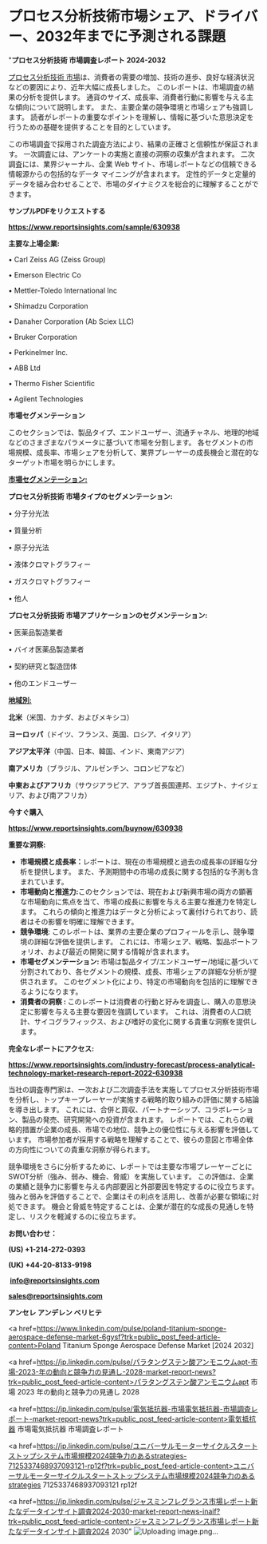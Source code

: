 # プロセス分析技術市場シェア、ドライバー、2032年までに予測される課題

"<strong>プロセス分析技術 市場調査レポート 2024-2032</strong>

<a href=https://www.reportsinsights.com/sample/630938>プロセス分析技術 市場</a>は、消費者の需要の増加、技術の進歩、良好な経済状況などの要因により、近年大幅に成長しました。 このレポートは、市場調査の結果の分析を提供します。 通貨のサイズ、成長率、消費者行動に影響を与える主な傾向について説明します。 また、主要企業の競争環境と市場シェアも強調します。 読者がレポートの重要なポイントを理解し、情報に基づいた意思決定を行うための基礎を提供することを目的としています。

この市場調査で採用された調査方法により、結果の正確さと信頼性が保証されます。 一次調査には、アンケートの実施と直接の洞察の収集が含まれます。 二次調査には、業界ジャーナル、企業 Web サイト、市場レポートなどの信頼できる情報源からの包括的なデータ マイニングが含まれます。 定性的データと定量的データを組み合わせることで、市場のダイナミクスを総合的に理解することができます。

<strong><b>サンプルPDFをリクエストする</b></strong>

<a href=https://www.reportsinsights.com/sample/630938><strong><u>https://www.reportsinsights.com/sample/630938</u></strong></a>

<strong>主要な上場企業:</strong>

• Carl Zeiss AG (Zeiss Group)

• Emerson Electric Co

• Mettler-Toledo International Inc

• Shimadzu Corporation

• Danaher Corporation (Ab Sciex LLC)

• Bruker Corporation

• Perkinelmer Inc.

• ABB Ltd

• Thermo Fisher Scientific

• Agilent Technologies

<strong>市場セグメンテーション</strong>

このセクションでは、製品タイプ、エンドユーザー、流通チャネル、地理的地域などのさまざまなパラメータに基づいて市場を分割します。 各セグメントの市場規模、成長率、市場シェアを分析して、業界プレーヤーの成長機会と潜在的なターゲット市場を明らかにします。

<strong><u>市場セグメンテーション</u></strong><strong><u>:</u></strong>

<strong>プロセス分析技術 市場タイプのセグメンテーション:</strong>

• 分子分光法

• 質量分析

• 原子分光法

• 液体クロマトグラフィー

• ガスクロマトグラフィー

• 他人

<strong>プロセス分析技術 市場アプリケーションのセグメンテーション:</strong>

• 医薬品製造業者

• バイオ医薬品製造業者

• 契約研究と製造団体

• 他のエンドユーザー

<strong><u>地域別</u></strong><strong><u>:</u></strong>

<strong>北米</strong>（米国、カナダ、およびメキシコ）

<strong>ヨーロッパ</strong>（ドイツ、フランス、英国、ロシア、イタリア）

<strong>アジア太平洋</strong>（中国、日本、韓国、インド、東南アジア）

<strong>南アメリカ</strong>（ブラジル、アルゼンチン、コロンビアなど）

<strong>中東およびアフリカ</strong>（サウジアラビア、アラブ首長国連邦、エジプト、ナイジェリア、および南アフリカ）

<strong>今すぐ購入</strong>

<a href=https://www.reportsinsights.com/buynow/630938><strong><u>https://www.reportsinsights.com/buynow/630938</u></strong></a>

<strong>重要な洞察:</strong>
<ul>
  <li><strong>市場規模と成長率：</strong>レポートは、現在の市場規模と過去の成長率の詳細な分析を提供します。 また、予測期間中の市場の成長に関する包括的な予測も含まれています。</li>
  <li><strong>市場動向と推進力:</strong>このセクションでは、現在および新興市場の両方の顕著な市場動向に焦点を当て、市場の成長に影響を与える主要な推進力を特定します。 これらの傾向と推進力はデータと分析によって裏付けられており、読者はその影響を明確に理解できます。</li>
  <li><strong>競争環境</strong>: このレポートは、業界の主要企業のプロフィールを示し、競争環境の詳細な評価を提供します。 これには、市場シェア、戦略、製品ポートフォリオ、および最近の開発に関する情報が含まれます。</li>
  <li><strong>市場セグメンテーション: </strong>市場は製品タイプ/エンドユーザー/地域に基づいて分割されており、各セグメントの規模、成長、市場シェアの詳細な分析が提供されます。 このセグメント化により、特定の市場動向を包括的に理解できるようになります。</li>
  <li><strong>消費者の洞察 : </strong>このレポートは消費者の行動と好みを調査し、購入の意思決定に影響を与える主要な要因を強調しています。 これは、消費者の人口統計、サイコグラフィックス、および嗜好の変化に関する貴重な洞察を提供します。</li>
</ul>
<strong>完全なレポートにアクセス:</strong>

<a href=https://www.reportsinsights.com/industry-forecast/process-analytical-technology-market-research-report-2022-630938><strong><u><b>https://www.reportsinsights.com/industry-forecast/process-analytical-technology-market-research-report-2022-630938</b></u></strong></a>

当社の調査専門家は、一次および二次調査手法を実施してプロセス分析技術市場を分析し、トップキープレーヤーが実施する戦略的取り組みの評価に関する結論を導き出します。 これには、合併と買収、パートナーシップ、コラボレーション、製品の発売、研究開発への投資が含まれます。 レポートでは、これらの戦略的措置が企業の成長、市場での地位、競争上の優位性に与える影響を評価しています。 市場参加者が採用する戦略を理解することで、彼らの意図と市場全体の方向性についての貴重な洞察が得られます。

競争環境をさらに分析するために、レポートでは主要な市場プレーヤーごとにSWOT分析（強み、弱み、機会、脅威）を実施しています。 この評価は、企業の業績と競争力に影響を与える内部要因と外部要因を特定するのに役立ちます。 強みと弱みを評価することで、企業はその利点を活用し、改善が必要な領域に対処できます。 機会と脅威を特定することは、企業が潜在的な成長の見通しを特定し、リスクを軽減するのに役立ちます。

<strong>お問い合わせ：</strong>

<strong>(US) +1-214-272-0393</strong>

<strong>(UK) +44-20-8133-9198</strong>

<strong> </strong><a href=info@reportsinsights.com><strong><u>info@reportsinsights.com</u></strong></a>

<a href=sales@reportsinsights.com><strong><u>sales@reportsinsights.com</u></strong></a>

<strong>アンセレ アンデレン ベリヒテ</strong>

<a href=https://www.linkedin.com/pulse/poland-titanium-sponge-aerospace-defense-market-6gysf?trk=public_post_feed-article-content>Poland Titanium Sponge Aerospace Defense Market [2024 2032]</a>

<a href=https://jp.linkedin.com/pulse/パラタングステン酸アンモニウムapt-市場-2023-年の動向と競争力の見通し-2028-market-report-news?trk=public_post_feed-article-content>パラタングステン酸アンモニウムapt 市場 2023 年の動向と競争力の見通し 2028</a>

<a href=https://jp.linkedin.com/pulse/電気抵抗器-市場電気抵抗器-市場調査レポート-market-report-news?trk=public_post_feed-article-content>電気抵抗器 市場電気抵抗器 市場調査レポート</a>

<a href=https://jp.linkedin.com/pulse/ユニバーサルモーターサイクルスタートストップシステム市場規模2024競争力のあるstrategies-7125337468937093121-rp12f?trk=public_post_feed-article-content>ユニバーサルモーターサイクルスタートストップシステム市場規模2024競争力のあるstrategies 7125337468937093121 rp12f</a>

<a href=https://jp.linkedin.com/pulse/ジャスミンフレグランス市場レポート新たなデータインサイト調査2024-2030-market-report-news-inaif?trk=public_post_feed-article-content>ジャスミンフレグランス市場レポート新たなデータインサイト調査2024 2030</a>"
![Uploading image.png…]()
